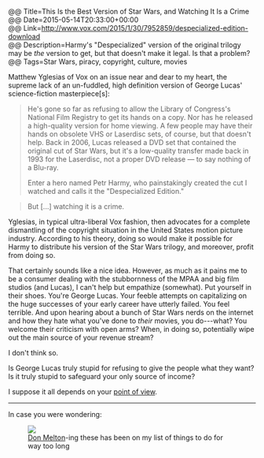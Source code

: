 @@ Title=This Is the Best Version of Star Wars, and Watching It Is a Crime
@@ Date=2015-05-14T20:33:00+00:00  
@@ Link=http://www.vox.com/2015/1/30/7952859/despecialized-edition-download  
@@ Description=Harmy's "Despecialized" version of the original trilogy may be *the* version to get, but that doesn't make it legal. Is that a problem?  
@@ Tags=Star Wars, piracy, copyright, culture, movies 

Matthew Yglesias of Vox on an issue near and dear to my heart, the supreme lack of an un-fuddled, high definition version of George Lucas' science-fiction masterpiece[s]:
>He's gone so far as refusing to allow the Library of Congress's National Film Registry to get its hands on a copy. Nor has he released a high-quality version for home viewing. A few people may have their hands on obsolete VHS or Laserdisc sets, of course, but that doesn't help. Back in 2006, Lucas released a DVD set that contained the original cut of Star Wars, but it's a low-quality transfer made back in 1993 for the Laserdisc, not a proper DVD release — to say nothing of a Blu-ray.
>
>Enter a hero named Petr Harmy, who painstakingly created the cut I watched and calls it the "Despecialized Edition."

>But [...] watching it is a crime.

Yglesias, in typical ultra-liberal Vox fashion, then advocates for a complete dismantling of the copyright situation in the United States motion picture industry. According to his theory, doing so would make it possible for Harmy to distribute his version of the Star Wars trilogy, and moreover, profit from doing so.

That certainly sounds like a nice idea. However, as much as it pains me to be a consumer dealing with the stubbornness of the MPAA and big film studios (and Lucas), I can't help but empathize (somewhat). Put yourself in their shoes. You're George Lucas. Your feeble attempts on capitalizing on the huge successes of your early career have utterly failed. You feel terrible. And upon hearing about a bunch of Star Wars nerds on the internet and how they hate what you've done to *their* movies, you do---what? You welcome their criticism with open arms? When, in doing so, potentially wipe out the main source of your revenue stream? 

I don't think so.

Is George Lucas truly stupid for refusing to give the people what they want? Is it truly stupid to safeguard your only source of income? 

I suppose it all depends on your [point of view][youtube]. 

***

In case you were wondering:

<figure>
	<img src="http://d.pr/i/NHJO+" />
	<figcaption><a href="https://github.com/donmelton/video-transcoding-scripts">Don Melton</a>-ing these has been on my list of things to do for way too long</figcaption>
</figure>

[youtube]: https://www.youtube.com/watch?v=MFz8W7fYMy4&feature=youtu.be&t=65